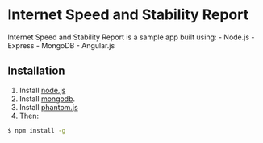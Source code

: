 # Internet Speed and Stability Report

Internet Speed and Stability Report is a sample app built using:
	- Node.js
	- Express
	- MongoDB
	- Angular.js

## Installation

1. Install [node.js](http://nodejs.org/)
2. Install [mongodb](http://www.mongodb.org/downloads).
2. Install [phantom.js](http://phantomjs.org/download.html)
3. Then:

```sh
$ npm install -g
```